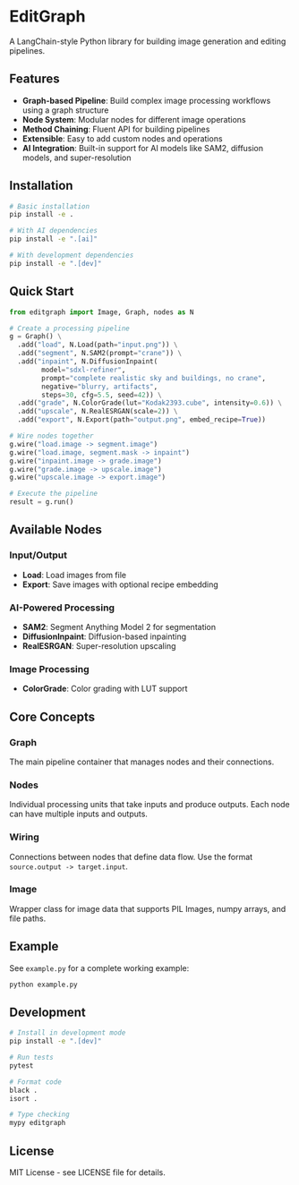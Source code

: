# EditGraph

A LangChain-style Python library for building image generation and editing pipelines.

## Features

- **Graph-based Pipeline**: Build complex image processing workflows using a graph structure
- **Node System**: Modular nodes for different image operations
- **Method Chaining**: Fluent API for building pipelines
- **Extensible**: Easy to add custom nodes and operations
- **AI Integration**: Built-in support for AI models like SAM2, diffusion models, and super-resolution

## Installation

```bash
# Basic installation
pip install -e .

# With AI dependencies
pip install -e ".[ai]"

# With development dependencies  
pip install -e ".[dev]"
```

## Quick Start

```python
from editgraph import Image, Graph, nodes as N

# Create a processing pipeline
g = Graph() \
  .add("load", N.Load(path="input.png")) \
  .add("segment", N.SAM2(prompt="crane")) \
  .add("inpaint", N.DiffusionInpaint(
        model="sdxl-refiner",
        prompt="complete realistic sky and buildings, no crane",
        negative="blurry, artifacts",
        steps=30, cfg=5.5, seed=42)) \
  .add("grade", N.ColorGrade(lut="Kodak2393.cube", intensity=0.6)) \
  .add("upscale", N.RealESRGAN(scale=2)) \
  .add("export", N.Export(path="output.png", embed_recipe=True))

# Wire nodes together
g.wire("load.image -> segment.image")
g.wire("load.image, segment.mask -> inpaint")
g.wire("inpaint.image -> grade.image")
g.wire("grade.image -> upscale.image")
g.wire("upscale.image -> export.image")

# Execute the pipeline
result = g.run()
```

## Available Nodes

### Input/Output
- **Load**: Load images from file
- **Export**: Save images with optional recipe embedding

### AI-Powered Processing
- **SAM2**: Segment Anything Model 2 for segmentation
- **DiffusionInpaint**: Diffusion-based inpainting
- **RealESRGAN**: Super-resolution upscaling

### Image Processing
- **ColorGrade**: Color grading with LUT support

## Core Concepts

### Graph
The main pipeline container that manages nodes and their connections.

### Nodes
Individual processing units that take inputs and produce outputs. Each node can have multiple inputs and outputs.

### Wiring
Connections between nodes that define data flow. Use the format `source.output -> target.input`.

### Image
Wrapper class for image data that supports PIL Images, numpy arrays, and file paths.

## Example

See `example.py` for a complete working example:

```bash
python example.py
```

## Development

```bash
# Install in development mode
pip install -e ".[dev]"

# Run tests
pytest

# Format code
black .
isort .

# Type checking
mypy editgraph
```

## License

MIT License - see LICENSE file for details.